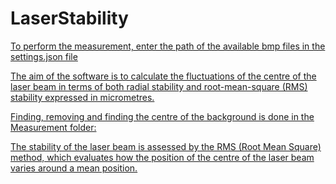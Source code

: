 # LaserStability
[To perform the measurement, enter the path of the available bmp files in the settings.json file](../LaserStability/LaserStability/settings.json)


[The aim of the software is to calculate the fluctuations of the centre of the laser beam in terms of both radial stability and root-mean-square (RMS) stability expressed in micrometres.](../LaserStability/LaserStability/Program.cs)

[Finding, removing and finding the centre of the background is done in the Measurement folder:](../LaserStability/LaserStability/Measurements/BeamProcessing.cs)

[The stability of the laser beam is assessed by the RMS (Root Mean Square) method, which evaluates how the position of the centre of the laser beam varies around a mean position.](../LaserStability/LaserStability/Measurements/RmsCalculator.cs)

